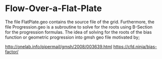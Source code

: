 # Flow-Over-a-Flat-Plate

The file FlatPlate.geo contains the source file of the grid. Furthermore, the file Progression.geo is a subroutine to solve for the roots using B-Section for the progression formulas. The idea of solving for the roots of the bias function or geometric progression into gmsh geo file motivated by;

http://onelab.info/pipermail/gmsh/2008/003639.html
https://cfd.ninja/bias-factor/
